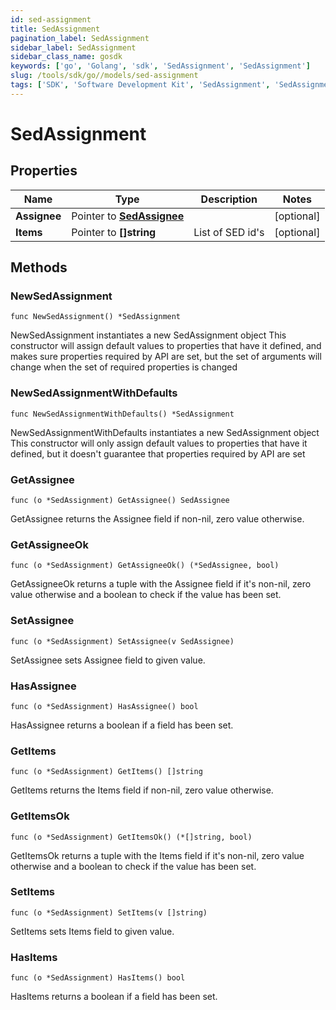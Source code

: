 ```yaml
---
id: sed-assignment
title: SedAssignment
pagination_label: SedAssignment
sidebar_label: SedAssignment
sidebar_class_name: gosdk
keywords: ['go', 'Golang', 'sdk', 'SedAssignment', 'SedAssignment'] 
slug: /tools/sdk/go//models/sed-assignment
tags: ['SDK', 'Software Development Kit', 'SedAssignment', 'SedAssignment']
---
```


# SedAssignment

## Properties

Name | Type | Description | Notes
------------ | ------------- | ------------- | -------------
**Assignee** | Pointer to [**SedAssignee**](sed-assignee) |  | [optional] 
**Items** | Pointer to **[]string** | List of SED id's | [optional] 

## Methods

### NewSedAssignment

`func NewSedAssignment() *SedAssignment`

NewSedAssignment instantiates a new SedAssignment object
This constructor will assign default values to properties that have it defined,
and makes sure properties required by API are set, but the set of arguments
will change when the set of required properties is changed

### NewSedAssignmentWithDefaults

`func NewSedAssignmentWithDefaults() *SedAssignment`

NewSedAssignmentWithDefaults instantiates a new SedAssignment object
This constructor will only assign default values to properties that have it defined,
but it doesn't guarantee that properties required by API are set

### GetAssignee

`func (o *SedAssignment) GetAssignee() SedAssignee`

GetAssignee returns the Assignee field if non-nil, zero value otherwise.

### GetAssigneeOk

`func (o *SedAssignment) GetAssigneeOk() (*SedAssignee, bool)`

GetAssigneeOk returns a tuple with the Assignee field if it's non-nil, zero value otherwise
and a boolean to check if the value has been set.

### SetAssignee

`func (o *SedAssignment) SetAssignee(v SedAssignee)`

SetAssignee sets Assignee field to given value.

### HasAssignee

`func (o *SedAssignment) HasAssignee() bool`

HasAssignee returns a boolean if a field has been set.

### GetItems

`func (o *SedAssignment) GetItems() []string`

GetItems returns the Items field if non-nil, zero value otherwise.

### GetItemsOk

`func (o *SedAssignment) GetItemsOk() (*[]string, bool)`

GetItemsOk returns a tuple with the Items field if it's non-nil, zero value otherwise
and a boolean to check if the value has been set.

### SetItems

`func (o *SedAssignment) SetItems(v []string)`

SetItems sets Items field to given value.

### HasItems

`func (o *SedAssignment) HasItems() bool`

HasItems returns a boolean if a field has been set.



